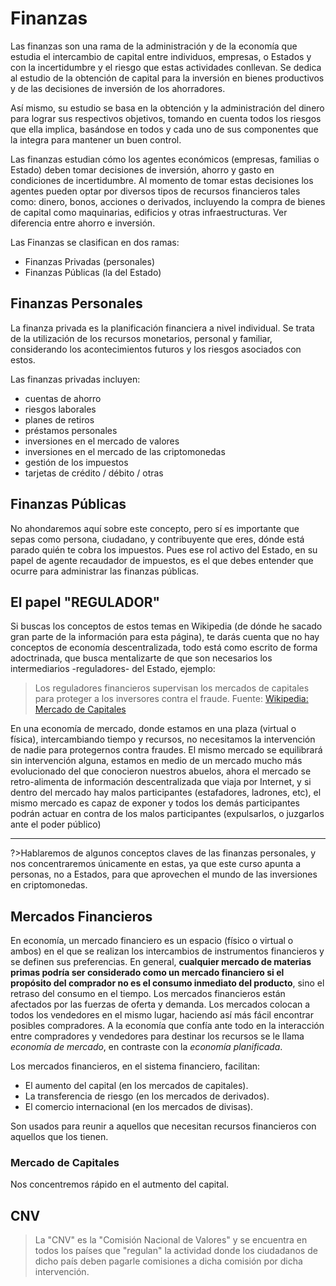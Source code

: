 # Finanzas

Las finanzas son una rama de la administración y de la economía que estudia el intercambio de capital entre individuos, empresas, o Estados y con la incertidumbre y el riesgo que estas actividades conllevan. Se dedica al estudio de la obtención de capital para la inversión en bienes productivos y de las decisiones de inversión de los ahorradores.

Así mismo, su estudio se basa en la obtención y la administración del dinero para lograr sus respectivos objetivos, tomando en cuenta todos los riesgos que ella implica, basándose en todos y cada uno de sus componentes que la integra para mantener un buen control.

Las finanzas estudian cómo los agentes económicos (empresas, familias o Estado) deben tomar decisiones de inversión, ahorro y gasto en condiciones de incertidumbre. Al momento de tomar estas decisiones los agentes pueden optar por diversos tipos de recursos financieros tales como: dinero, bonos, acciones o derivados, incluyendo la compra de bienes de capital como maquinarias, edificios y otras infraestructuras. Ver diferencia entre ahorro e inversión.

Las Finanzas se clasifican en dos ramas:

- Finanzas Privadas (personales)
- Finanzas Públicas (la del Estado)

## Finanzas Personales

La finanza privada es la planificación financiera a nivel individual. Se trata de la utilización de los recursos monetarios, personal y familiar, considerando los acontecimientos futuros y los riesgos asociados con estos.

Las finanzas privadas incluyen:

- cuentas de ahorro
- riesgos laborales
- planes de retiros
- préstamos personales
- inversiones en el mercado de valores
- inversiones en el mercado de las criptomonedas
- gestión de los impuestos
- tarjetas de crédito / débito / otras

## Finanzas Públicas

No ahondaremos aquí sobre este concepto, pero sí es importante que sepas como persona, ciudadano, y contribuyente que eres, dónde está parado quién te cobra los impuestos. Pues ese rol activo del Estado, en su papel de agente recaudador de impuestos, es el que debes entender que ocurre para administrar las finanzas públicas.

## El papel "REGULADOR"
Si buscas los conceptos de estos temas en Wikipedia (de dónde he sacado gran parte de la información para esta página), te darás cuenta que no hay conceptos de economía descentralizada, todo está como escrito de forma adoctrinada, que busca mentalizarte de que son necesarios los intermediarios -reguladores- del Estado, ejemplo:

>Los reguladores financieros supervisan los mercados de capitales para proteger a los inversores contra el fraude.
>Fuente: [Wikipedia: Mercado de Capitales](https://es.wikipedia.org/wiki/Mercado_de_capitales)

En una economía de mercado, donde estamos en una plaza (virtual o física), intercambiando tiempo y recursos, no necesitamos la intervención de nadie para protegernos contra fraudes. El mismo mercado se equilibrará sin intervención alguna, estamos en medio de un mercado mucho más evolucionado del que conocieron nuestros abuelos, ahora el mercado se retro-alimenta de información descentralizada que viaja por Internet, y si dentro del mercado hay malos participantes (estafadores, ladrones, etc), el mismo mercado es capaz de exponer y todos los demás participantes podrán actuar en contra de los malos participantes (expulsarlos, o juzgarlos ante el poder público)

***

?>Hablaremos de algunos conceptos claves de las finanzas personales, y nos concentraremos únicamente en estas, ya que este curso apunta a personas, no a Estados, para que aprovechen el mundo de las inversiones en criptomonedas.

## Mercados Financieros

En economía, un mercado financiero es un espacio (físico o virtual o ambos) en el que se realizan los intercambios de instrumentos financieros y se definen sus preferencias. En general, **cualquier mercado de materias primas podría ser considerado como un mercado financiero si el propósito del comprador no es el consumo inmediato del producto**, sino el retraso del consumo en el tiempo. Los mercados financieros están afectados por las fuerzas de oferta y demanda. Los mercados colocan a todos los vendedores en el mismo lugar, haciendo así más fácil encontrar posibles compradores. A la economía que confía ante todo en la interacción entre compradores y vendedores para destinar los recursos se le llama _economía de mercado_, en contraste con la _economía planificada_.

Los mercados financieros, en el sistema financiero, facilitan:

- El aumento del capital (en los mercados de capitales).
- La transferencia de riesgo (en los mercados de derivados).
- El comercio internacional (en los mercados de divisas).

Son usados para reunir a aquellos que necesitan recursos financieros con aquellos que los tienen.

### Mercado de Capitales

Nos concentremos rápido en el autmento del capital.

## CNV

>La "CNV" es la "Comisión Nacional de Valores" y se encuentra en todos los países que "regulan" la actividad donde los ciudadanos de dicho país deben pagarle comisiones a dicha comisión por dicha intervención.